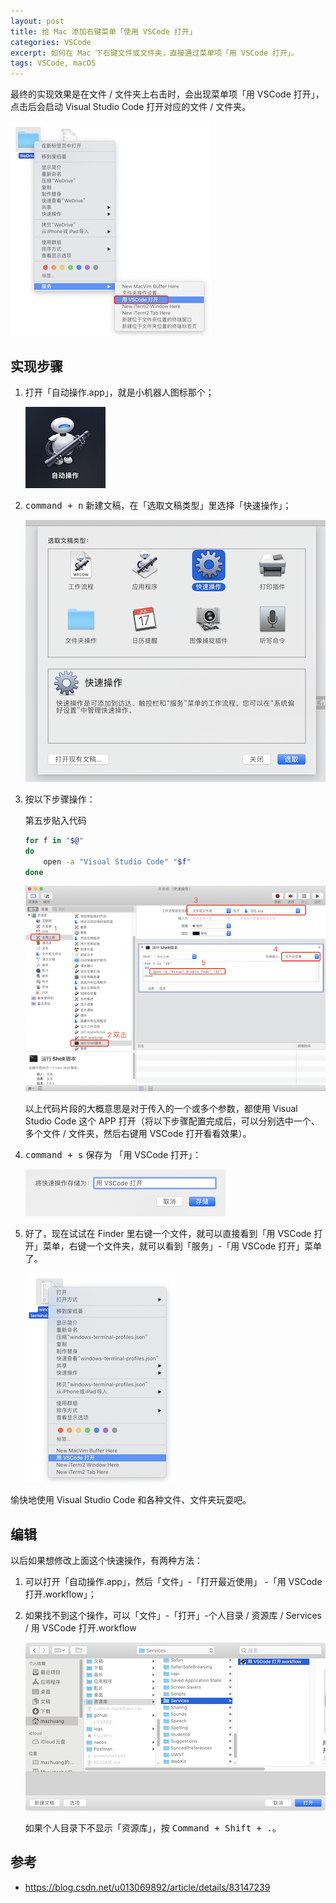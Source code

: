 ```yaml
---
layout: post
title: 给 Mac 添加右键菜单「使用 VSCode 打开」
categories: VSCode
excerpt: 如何在 Mac 下右键文件或文件夹，直接通过菜单项「用 VSCode 打开」。
tags: VSCode, macOS
---
```


最终的实现效果是在文件 / 文件夹上右击时，会出现菜单项「用 VSCode 打开」，点击后会启动 Visual Studio Code 打开对应的文件 / 文件夹。

![](/images/posts/mac/open-with-vscode.png)

## 实现步骤

1. 打开「自动操作.app」，就是小机器人图标那个；

    ![](/images/posts/mac/auto-operate.png)

2. <kbd>command + n</kbd> 新建文稿，在「选取文稿类型」里选择「快速操作」；

    ![](/images/posts/mac/quick-operate.png)

3. 按以下步骤操作：

    第五步贴入代码

    ```sh
    for f in "$@"
    do
        open -a "Visual Studio Code" "$f"
    done
    ```

    ![](/images/posts/mac/open-with-vscode-steps.png)

    以上代码片段的大概意思是对于传入的一个或多个参数，都使用 Visual Studio Code 这个 APP 打开（将以下步骤配置完成后，可以分别选中一个、多个文件 / 文件夹，然后右键用 VSCode 打开看看效果）。

4. <kbd>command + s</kbd> 保存为 「用 VSCode 打开」：

    ![](/images/posts/mac/open-with-vscode-rename.png)

5. 好了，现在试试在 Finder 里右键一个文件，就可以直接看到「用 VSCode 打开」菜单，右键一个文件夹，就可以看到「服务」-「用 VSCode 打开」菜单了。

    ![](/images/posts/mac/open-with-vscode-file.png)

愉快地使用 Visual Studio Code 和各种文件、文件夹玩耍吧。

## 编辑

以后如果想修改上面这个快速操作，有两种方法：

1. 可以打开「自动操作.app」，然后「文件」-「打开最近使用」 -「用 VSCode 打开.workflow」；

2. 如果找不到这个操作，可以「文件」-「打开」-个人目录 / 资源库 / Services / 用 VSCode 打开.workflow

    ![](/images/posts/mac/open-with-vscode-open.png)

    如果个人目录下不显示「资源库」，按 <kbd>Command + Shift + .</kbd>。

## 参考

- <https://blog.csdn.net/u013069892/article/details/83147239>
